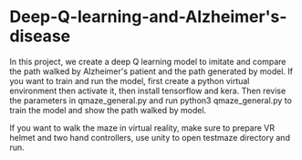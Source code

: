# Deep-Q-learning-and-Alzheimer's-disease
In this project, we create a deep Q learning model to imitate and compare the path walked by Alzheimer's patient and the path generated by model.
If you want to train and run the model, first create a python virtual environment then activate it, then install tensorflow and kera. Then revise the parameters in qmaze_general.py and run python3 qmaze_general.py to train the model and show the path walked by model.

If you want to walk the maze in virtual reality, make sure to prepare VR helmet and two hand controllers, use unity to open testmaze directory and run.